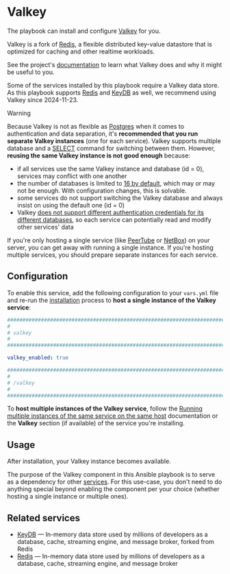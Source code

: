 <!--
SPDX-FileCopyrightText: 2024 Slavi Pantaleev
SPDX-FileCopyrightText: 2025 Suguru Hirahara

SPDX-License-Identifier: AGPL-3.0-or-later
-->

# Valkey

The playbook can install and configure [Valkey](https://valkey.io/) for you.

Valkey is a fork of [Redis](redis.md), a flexible distributed key-value datastore that is optimized for caching and other realtime workloads.

See the project's [documentation](https://valkey.io/docs/) to learn what Valkey does and why it might be useful to you.

Some of the services installed by this playbook require a Valkey data store. As this playbook supports [Redis](redis.md) and [KeyDB](keydb.md) as well, we recommend using Valkey since 2024-11-23.

> [!WARNING]
> Because Valkey is not as flexible as [Postgres](postgres.md) when it comes to authentication and data separation, it's **recommended that you run separate Valkey instances** (one for each service). Valkey supports multiple database and a [SELECT](https://valkey.io/commands/select/) command for switching between them. However, **reusing the same Valkey instance is not good enough** because:
>
> - if all services use the same Valkey instance and database (id = 0), services may conflict with one another
> - the number of databases is limited to [16 by default](https://github.com/valkey-io/valkey/blob/33f42d7fb597ce28040f184ee57ed86d6f6ffbd8/valkey.conf#L396), which may or may not be enough. With configuration changes, this is solvable.
> - some services do not support switching the Valkey database and always insist on using the default one (id = 0)
> - Valkey [does not support different authentication credentials for its different databases](https://stackoverflow.com/a/37262596), so each service can potentially read and modify other services' data
>
> If you're only hosting a single service (like [PeerTube](peertube.md) or [NetBox](netbox.md)) on your server, you can get away with running a single instance. If you're hosting multiple services, you should prepare separate instances for each service.

## Configuration

To enable this service, add the following configuration to your `vars.yml` file and re-run the [installation](../installing.md) process to **host a single instance of the Valkey service**:

```yaml
########################################################################
#                                                                      #
# valkey                                                               #
#                                                                      #
########################################################################

valkey_enabled: true

########################################################################
#                                                                      #
# /valkey                                                              #
#                                                                      #
########################################################################
```

To **host multiple instances of the Valkey service**, follow the [Running multiple instances of the same service on the same host](../running-multiple-instances.md) documentation or the **Valkey** section (if available) of the service you're installing.

## Usage

After installation, your Valkey instance becomes available.

The purpose of the Valkey component in this Ansible playbook is to serve as a dependency for other [services](../supported-services.md). For this use-case, you don't need to do anything special beyond enabling the component per your choice (whether hosting a single instance or multiple ones).

## Related services

- [KeyDB](keydb.md) — In-memory data store used by millions of developers as a database, cache, streaming engine, and message broker, forked from Redis
- [Redis](redis.md) — In-memory data store used by millions of developers as a database, cache, streaming engine, and message broker
